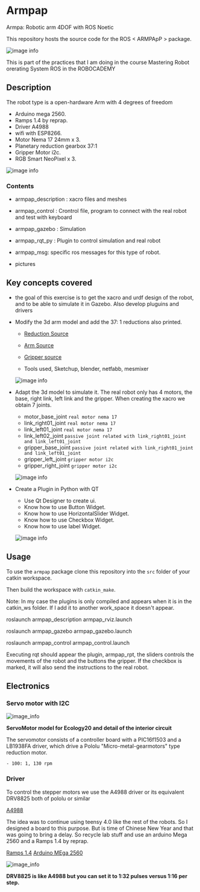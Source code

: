 # Armpap
Armpa: Robotic arm 4DOF with ROS Noetic

This repository hosts the source code for the ROS < ARMPApP > package.

 ![image info](./pictures/armp00.jpg)

This is part of the practices that I am doing in the course Mastering Robot orerating System ROS in the ROBOCADEMY

## Description ##

The robot type is a open-hardware Arm with 4 degrees of freedom

- Arduino mega 2560.
- Ramps 1.4 by reprap.
- Driver A4988
- wifi with ESP8266.
- Motor Nema 17 24mm x 3.
- Planetary reduction gearbox 37:1
- Gripper Motor i2c.
- RGB Smart NeoPixel x 3.


![image info](./pictures/armpap01.jpg)


### Contents ###

  - armpap_description : xacro files and meshes
  
  - armpap_control : Crontrol file, program to connect with the real robot and test with keyboard
  
  - armpap_gazebo : Simulation 
  
  - armpap_rqt_py : Plugin to control simulation and real robot
  
  - armpap_msg: specific ros messages for this type of robot.
  
  - pictures



## Key concepts covered ##
- the goal of this exercise is to get the xacro and urdf design of the robot, and to be able to simulate it in Gazebo. Also develop pluguins and drivers

- Modify the 3d arm model and add the 37: 1 reductions also printed.

  - [Reduction Source](https://www.thingiverse.com/thing:2071318)
  - [Arm Source](https://www.thingiverse.com/thing:480446)
  - [Gripper source](https://www.thingiverse.com/thing:920639)
    
  - Tools used, Sketchup, blender, netfabb, mesmixer
  
  ![image info](./pictures/armpap.png)


- Adapt the 3d model to simulate it. The real robot only has 4 motors, the base, right link, left link and the gripper. When creating the xacro we obtain 7 joints.
  
  - motor_base_joint    `real motor nema 17`
  - link_right01_joint  `real motor nema 17`
  - link_left01_joint   `real motor nema 17`
  - link_left02_joint   `passive joint related with link_right01_joint and link_left01_joint` 
  - gripper_base_joint  `passive joint related with link_right01_joint and link_left01_joint`
  - gripper_left_joint  `gripper motor i2c`
  - gripper_right_joint `gripper motor i2c`
  
  
  ![image info](./pictures/armpapvsxacro.png)

  

- Create a Plugin in Python with QT
  
  - Use  Qt Designer to create ui.
  - Know how to use Button Widget.
  - Know how to use HorizontalSlider Widget.
  - Know how to use Checkbox Widget.
  - Know how to use label Widget.
  
  

   ![image info](./pictures/plugins.png)




## Usage ## 


To use the `armpap` package clone this repository into the `src` folder of your catkin workspace.

Then build the workspace with `catkin_make`.

Note: In my case the plugins is only compiled and appears when it is in the catkin_ws folder. If I add it to another work_space it doesn't appear.




   roslaunch armpap_description armpap_rviz.launch 

   roslaunch armpap_gazebo armpap_gazebo.launch   

   roslaunch armpap_control armpap_control.launch 
   
   
   
Executing rqt should appear the plugin, armpap_rpt, the sliders controls the movements of the robot and the buttons the gripper. If the checkbox is marked, it will also send the instructions to the real robot.


 
## Electronics ##
### Servo motor with I2C ### 

 ![image_info](./pictures/detail_servo_00.png)
 
 **ServoMotor model for Ecology20 and detail of the interior circuit** 
 
The servomotor consists of a controller board with a PIC16f1503 and a LB1938FA driver, which drive a Pololu &quot;Micro-metal-gearmotors&quot; type reduction motor.

    - 100: 1, 130 rpm



### Driver ###

To control the stepper motors we use the A4988 driver or its equivalent DRV8825 both of pololu or similar

 [A4988](https://www.pololu.com/product/1182)
 
The idea was to continue using teensy 4.0 like the rest of the robots. So I designed a board to this purpose. But is time of Chinese New Year and that was going to bring a delay. So recycle lab stuff and use an arduino Mega 2560 and a Ramps 1.4 by reprap.

[Ramps 1.4](https://reprap.org/wiki/RAMPS_1.4/es)
[Arduino MEga 2560](https://store.arduino.cc/arduino-mega-2560-rev3)



 ![image_info](./pictures/armpapBoard.jpg)

 **DRV8825 is like A4988 but you can set it to 1:32 pulses versus 1:16 per step.** 
 
 
 



